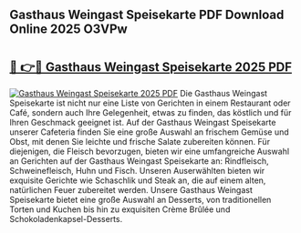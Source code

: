 ## Gasthaus Weingast Speisekarte PDF Download Online 2025 O3VPw

# <h2><a href="http://gcak2g.nevu.top/?p=Gasthaus+Weingast+Speisekarte">🔗 👉🔴 Gasthaus Weingast Speisekarte 2025 PDF</a></h2>

[![Gasthaus Weingast Speisekarte 2025 PDF](https://i.imgur.com/dBaPXMq.png)](http://gcak2g.nevu.top/?p=Gasthaus+Weingast+Speisekarte)
Die Gasthaus Weingast Speisekarte ist nicht nur eine Liste von Gerichten in einem Restaurant oder Café, sondern auch Ihre Gelegenheit, etwas zu finden, das köstlich und für Ihren Geschmack geeignet ist. Auf der Gasthaus Weingast Speisekarte unserer Cafeteria finden Sie eine große Auswahl an frischem Gemüse und Obst, mit denen Sie leichte und frische Salate zubereiten können. Für diejenigen, die Fleisch bevorzugen, bieten wir eine umfangreiche Auswahl an Gerichten auf der Gasthaus Weingast Speisekarte an: Rindfleisch, Schweinefleisch, Huhn und Fisch. Unseren Auserwählten bieten wir exquisite Gerichte wie Schaschlik und Steak an, die auf einem alten, natürlichen Feuer zubereitet werden. Unsere Gasthaus Weingast Speisekarte bietet eine große Auswahl an Desserts, von traditionellen Torten und Kuchen bis hin zu exquisiten Crème Brûlée und Schokoladenkapsel-Desserts.
